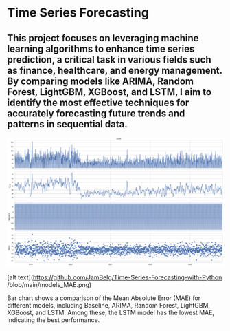 # Time Series Forecasting
## This project focuses on leveraging machine learning algorithms to enhance time series prediction, a critical task in various fields such as finance, healthcare, and energy management. By comparing models like ARIMA, Random Forest, LightGBM, XGBoost, and LSTM, I aim to identify the most effective techniques for accurately forecasting future trends and patterns in sequential data.

![alt text](https://github.com/JamBelg/Time-Series-Forecasting-with-Python/blob/main/Seasonal%20decomposition.png)

[alt text](https://github.com/JamBelg/Time-Series-Forecasting-with-Python /blob/main/models_MAE.png)

Bar chart shows a comparison of the Mean Absolute Error (MAE) for different models, including Baseline, ARIMA, Random Forest, LightGBM, XGBoost, and LSTM.
Among these, the LSTM model has the lowest MAE, indicating the best performance.
